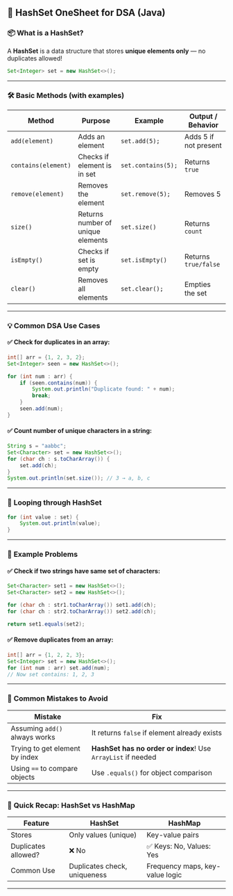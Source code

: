 
## 🧠 **HashSet OneSheet for DSA (Java)**

### 📦 **What is a HashSet?**

A **HashSet** is a data structure that stores **unique elements only** — no duplicates allowed!

```java
Set<Integer> set = new HashSet<>();
```

---

### 🛠️ **Basic Methods (with examples)**

| Method              | Purpose                           | Example            | Output / Behavior     |
| ------------------- | --------------------------------- | ------------------ | --------------------- |
| `add(element)`      | Adds an element                   | `set.add(5);`      | Adds 5 if not present |
| `contains(element)` | Checks if element is in set       | `set.contains(5);` | Returns `true`        |
| `remove(element)`   | Removes the element               | `set.remove(5);`   | Removes 5             |
| `size()`            | Returns number of unique elements | `set.size()`       | Returns `count`       |
| `isEmpty()`         | Checks if set is empty            | `set.isEmpty()`    | Returns `true/false`  |
| `clear()`           | Removes all elements              | `set.clear();`     | Empties the set       |

---

### 💡 **Common DSA Use Cases**

#### ✅ Check for duplicates in an array:

```java
int[] arr = {1, 2, 3, 2};
Set<Integer> seen = new HashSet<>();

for (int num : arr) {
    if (seen.contains(num)) {
        System.out.println("Duplicate found: " + num);
        break;
    }
    seen.add(num);
}
```

#### ✅ Count number of unique characters in a string:

```java
String s = "aabbc";
Set<Character> set = new HashSet<>();
for (char ch : s.toCharArray()) {
    set.add(ch);
}
System.out.println(set.size()); // 3 → a, b, c
```

---

### 🔁 **Looping through HashSet**

```java
for (int value : set) {
    System.out.println(value);
}
```

---

### 🧪 **Example Problems**

#### ✅ Check if two strings have same set of characters:

```java
Set<Character> set1 = new HashSet<>();
Set<Character> set2 = new HashSet<>();

for (char ch : str1.toCharArray()) set1.add(ch);
for (char ch : str2.toCharArray()) set2.add(ch);

return set1.equals(set2);
```

#### ✅ Remove duplicates from an array:

```java
int[] arr = {1, 2, 2, 3};
Set<Integer> set = new HashSet<>();
for (int num : arr) set.add(num);
// Now set contains: 1, 2, 3
```

---

### 🚩 **Common Mistakes to Avoid**

| Mistake                        | Fix                                                          |
| ------------------------------ | ------------------------------------------------------------ |
| Assuming `add()` always works  | It returns `false` if element already exists                 |
| Trying to get element by index | **HashSet has no order or index**! Use `ArrayList` if needed |
| Using `==` to compare objects  | Use `.equals()` for object comparison                        |

---

### 🧠 **Quick Recap: HashSet vs HashMap**

| Feature             | HashSet                      | HashMap                         |
| ------------------- | ---------------------------- | ------------------------------- |
| Stores              | Only values (unique)         | Key-value pairs                 |
| Duplicates allowed? | ❌ No                         | ✅ Keys: No, Values: Yes         |
| Common Use          | Duplicates check, uniqueness | Frequency maps, key-value logic |

---
